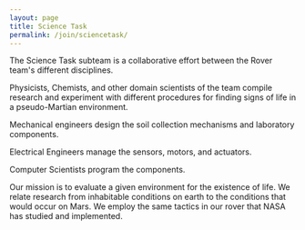 ```yaml
---
layout: page 
title: Science Task
permalink: /join/sciencetask/
---
```


<!-- Pic -->

The Science Task subteam is a collaborative effort between the Rover team's different disciplines.

Physicists, Chemists, and other domain scientists of the team compile research and experiment with different procedures for finding signs of life in a pseudo-Martian environment.

Mechanical engineers design the soil collection mechanisms and laboratory components.

Electrical Engineers manage the sensors, motors, and actuators.

Computer Scientists program the components.

Our mission is to evaluate a given environment for the existence of life. We relate research from inhabitable conditions on earth to the conditions that would occur on Mars. We employ the same tactics in our rover that NASA has studied and implemented.

